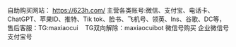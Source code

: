 自助购买网站： https://623h.com/ 主营各类账号:微信、支付宝、电话卡、ChatGPT、苹果ID、推特、Tik tok、脸书、飞机号、领英、Ins、谷歌、DC等，售后客服：TG:maxiaocui    TG双向解除：maxiaocuibot
微信号购买 企业微信号 支付宝号
